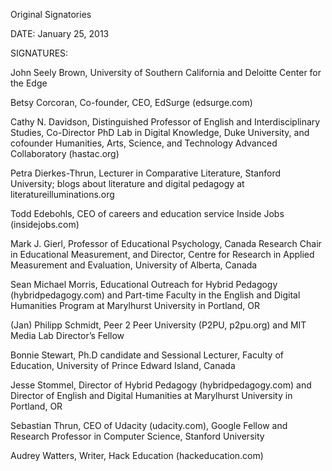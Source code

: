 Original Signatories


DATE:  January 25, 2013

SIGNATURES:  

John Seely Brown, University of Southern California and Deloitte Center for the Edge

Betsy Corcoran, Co-founder, CEO, EdSurge (edsurge.com)

Cathy N. Davidson, Distinguished Professor of English and Interdisciplinary Studies, Co-Director PhD Lab in Digital Knowledge, Duke University, and cofounder Humanities, Arts, Science, and Technology Advanced Collaboratory (hastac.org)

Petra Dierkes-Thrun, Lecturer in Comparative Literature, Stanford University; blogs about literature and digital pedagogy at literatureilluminations.org

Todd Edebohls, CEO of careers and education service Inside Jobs (insidejobs.com)

Mark J. Gierl, Professor of Educational Psychology, Canada Research Chair in Educational Measurement, and Director, Centre for Research in Applied Measurement and Evaluation, University of Alberta, Canada

Sean Michael Morris, Educational Outreach for Hybrid Pedagogy (hybridpedagogy.com) and Part-time Faculty in the English and Digital Humanities Program at Marylhurst University in Portland, OR

(Jan) Philipp Schmidt, Peer 2 Peer University (P2PU, p2pu.org) and MIT Media Lab Director’s Fellow

Bonnie Stewart, Ph.D candidate and Sessional Lecturer, Faculty of Education, University of Prince Edward Island, Canada

Jesse Stommel, Director of Hybrid Pedagogy (hybridpedagogy.com) and Director of English and Digital Humanities at Marylhurst University in Portland, OR

Sebastian Thrun, CEO of Udacity (udacity.com), Google Fellow and Research Professor in Computer Science, Stanford University

Audrey Watters, Writer, Hack Education (hackeducation.com)
